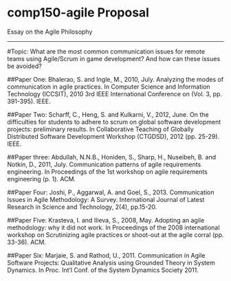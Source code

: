 # comp150-agile Proposal
Essay on the Agile Philosophy

___

#Topic:
What are the most common communication issues for remote teams using Agile/Scrum in game development? And how can these issues be avoided?

##Paper One:
Bhalerao, S. and Ingle, M., 2010, July. Analyzing the modes of communication in agile practices. In Computer Science and Information Technology (ICCSIT), 2010 3rd IEEE International Conference on (Vol. 3, pp. 391-395). IEEE.

##Paper Two:
Scharff, C., Heng, S. and Kulkarni, V., 2012, June. On the difficulties for students to adhere to scrum on global software development projects: preliminary results. In Collaborative Teaching of Globally Distributed Software Development Workshop (CTGDSD), 2012 (pp. 25-29). IEEE.

##Paper three:
Abdullah, N.N.B., Honiden, S., Sharp, H., Nuseibeh, B. and Notkin, D., 2011, July. Communication patterns of agile requirements engineering. In Proceedings of the 1st workshop on agile requirements engineering (p. 1). ACM.


##Paper Four:
Joshi, P., Aggarwal, A. and Goel, S., 2013. Communication Issues in Agile Methodology: A Survey. International Journal of Latest Research in Science and Technology, 2(4), pp.15-20.


##Paper Five:
Krasteva, I. and Ilieva, S., 2008, May. Adopting an agile methodology: why it did not work. In Proceedings of the 2008 international workshop on Scrutinizing agile practices or shoot-out at the agile corral (pp. 33-36). ACM.


##Paper Six:
Marjaie, S. and Rathod, U., 2011. Communication in Agile Software Projects: Qualitative Analysis using Grounded Theory in System Dynamics. In Proc. Int’l Conf. of the System Dynamics Society 2011.